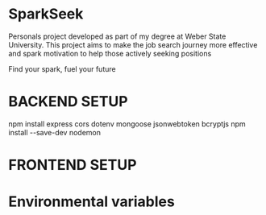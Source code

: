 # SparkSeek
Personals project developed as part of my degree at Weber State University. This project aims to make the job search journey more effective and spark motivation to help those actively seeking positions

Find your spark, fuel your future

# BACKEND SETUP
npm install express cors dotenv mongoose jsonwebtoken bcryptjs
npm install --save-dev nodemon

# FRONTEND SETUP

# Environmental variables
